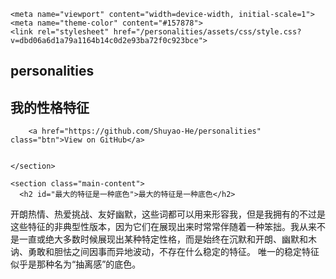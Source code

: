 <html lang="en-US">
  <head>
    <meta charset="UTF-8">

<!-- Begin Jekyll SEO tag v2.6.1 -->
<title>最大的特征是一种底色 | personalities</title>
<meta name="generator" content="Jekyll v3.9.0" />
<meta property="og:title" content="最大的特征是一种底色" />
<meta property="og:locale" content="en_US" />
<meta name="description" content="我的性格特征" />
<meta property="og:description" content="我的性格特征" />
<link rel="canonical" href="https://shuyao-he.github.io/personalities/" />
<meta property="og:url" content="https://shuyao-he.github.io/personalities/" />
<meta property="og:site_name" content="personalities" />
<script type="application/ld+json">
{"@type":"WebSite","headline":"最大的特征是一种底色","url":"https://shuyao-he.github.io/personalities/","description":"我的性格特征","name":"personalities","@context":"https://schema.org"}</script>
<!-- End Jekyll SEO tag -->

    <meta name="viewport" content="width=device-width, initial-scale=1">
    <meta name="theme-color" content="#157878">
    <link rel="stylesheet" href="/personalities/assets/css/style.css?v=dbd06a6d1a79a1164b14c0d2e93ba72f0c923bce">
  </head>
  <body>
    <section class="page-header">
      <h1 class="project-name">personalities</h1>
      <h2 class="project-tagline">我的性格特征</h2>
      
        <a href="https://github.com/Shuyao-He/personalities" class="btn">View on GitHub</a>
      
      
    </section>

    <section class="main-content">
      <h2 id="最大的特征是一种底色">最大的特征是一种底色</h2>

<p>开朗热情、热爱挑战、友好幽默，这些词都可以用来形容我，但是我拥有的不过是这些特征的非典型性版本，因为它们在展现出来时常常伴随着一种笨拙。我从来不是一直或绝大多数时候展现出某种特定性格，而是始终在沉默和开朗、幽默和木讷、勇敢和胆怯之间因事而异地波动，不存在什么稳定的特征。
唯一的稳定特征似乎是那种名为“抽离感”的底色。</p>
   
  </body>
</html>
